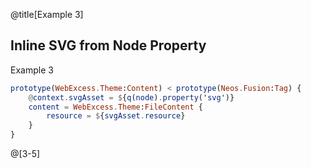 @title[Example 3]
## Inline SVG from Node Property
<span class="text-muted">Example 3</span>
```elm
prototype(WebExcess.Theme:Content) < prototype(Neos.Fusion:Tag) {
	@context.svgAsset = ${q(node).property('svg')}
	content = WebExcess.Theme:FileContent {
		resource = ${svgAsset.resource}
	}
}
```
@[3-5]
